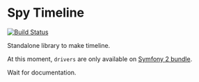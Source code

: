 Spy Timeline
============

[![Build Status](https://secure.travis-ci.org/stephpy/timeline.png)](http://travis-ci.org/stephpy/timeline)

Standalone library to make timeline.

At this moment, `drivers` are only available on [Symfony 2 bundle](https://github.com/stephpy/TimelineBundle).

Wait for documentation.
